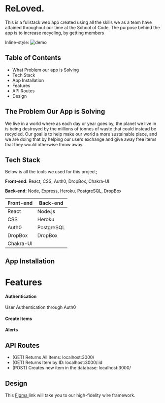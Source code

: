 # ReLoved.

This is a fullstack web app created using all the skills we as a team have attained throughout our time at the School of Code.
The purpose behind the app is to increase recycling, by getting members 

Inline-style: 
![demo](public/gif/reloved.gif "reloved demo")




## Table of Contents

- What Problem our app is Solving
- Tech Stack
- App Installation
- Features
- API Routes 
- Design

## The Problem Our App is Solving

We live in a world where as each day or year goes by, the planet we live in is being destroyed by the millions of tonnes of waste that could instead be recycled. 
Our goal is to help make our world a more sustainable place, and we are doing that by helping our users exchange and give away free items that they would otherwise throw away. 

## Tech Stack

Below is all the tools we used for this project;

**Front-end:** React, CSS, Auth0, DropBox, Chakra-UI

**Back-end:** Node, Express, Heroku, PostgreSQL, DropBox

Front-end     | Back-end
------------- | -------------
React         | Node.js
CSS           | Heroku
Auth0         | PostgreSQL
DropBox       | DropBox
Chakra-UI     | 

## App Installation
# Features

#### Authentication 
User Authentication through Auth0 

#### Create Items

#### Alerts

####
## API Routes

<!-- - (GET) Returns HomePage: localhost:3000  -->
- (GET) Returns All Items: localhost:3000/
- (GET) Returns Item by ID: localhost:3000/:id 
- (POST) Creates new item in the database: localhost:3000/
## Design

This [Figma ](https://www.figma.com/file/4a4pAmlYiymqzVMmP4yP0t/Partners-in-Code?node-id=0%3A1 "Figma") link will take you to our high-fidelity wire framework.


